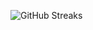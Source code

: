 ![GitHub Streaks](https://github-streaks-mqc9.onrender.com/streak/happilli/image?theme=midnight&cache_bust=1743321350&lang=ja)
